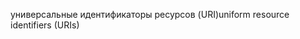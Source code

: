 <span data-ttu-id="17066-101">универсальные идентификаторы ресурсов (URI)</span><span class="sxs-lookup"><span data-stu-id="17066-101">uniform resource identifiers (URIs)</span></span>